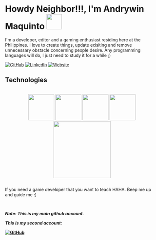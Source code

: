 # Howdy Neighbor!!!, I'm Andrywin Maquinto <img src="https://user-images.githubusercontent.com/43292234/179925738-4df11b89-1924-4d3d-82b5-3a197ac4f031.gif" width="50" />

<p>I'm a developer, editor and a gaming enthusiast residing here at the Philippines. I love to create things, update exisiting and remove unnecessary obstacle concerning people desire. Any programming languages will do, I just need to study it for a while ;)</p>


[![GitHub](https://img.shields.io/badge/Github-exclusiveandy-lightgrey)](https://github.com/exclusiveandy)
[![LinkedIn](https://img.shields.io/badge/LinkedIn-sax--andy-blue)](https://www.linkedin.com/in/saxandy/)
[![Website](https://img.shields.io/badge/Portfolio-AndrywinX-red)](https://andrywinx.netlify.app)





<h2 align="left" id="macropower-tech">Technologies</h2>
<br/>
<div align="center">
  <img src="https://user-images.githubusercontent.com/43292234/179796781-dae1d1a3-93b0-4fbb-9f66-5fb71223ac8e.gif" width="85">
  <img src="https://user-images.githubusercontent.com/43292234/179796789-1ad78c94-6e24-43a3-80c3-8d91ada3c864.gif" width="85">
  <img src="https://user-images.githubusercontent.com/43292234/179796796-7981daa3-f820-4c3b-a4ee-621a2798aa9e.gif" width="85">
  <img src="https://user-images.githubusercontent.com/43292234/179796798-ddb3b6b4-d6ba-4043-9058-6a550c47f055.gif" width="85">
  <img src="https://user-images.githubusercontent.com/43292234/179796802-6e14d467-4cf8-4894-b53e-b565d4e5372f.gif" width="187">
</div>


##

<p>If you need a game developer that you want to teach HAHA. Beep me up and guide me :)</p>

<br>

<p><b><i>Note: This is my main github account.</i><b></p>
<p><i>This is my second account: </i></p>
  
[![GitHub](https://img.shields.io/badge/Github-exclusiveandy-lightgrey)](https://github.com/andytoolkt)


